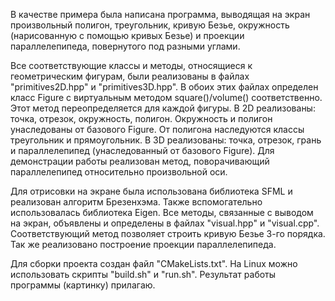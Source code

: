 В качестве примера была написана программа, выводящая на экран произвольный полигон, треугольник, кривую Безье, окружность (нарисованную с помощью кривых Безье) и проекции 
параллелепипеда, повернутого под разными углами.

Все соответствующие классы и методы, относящиеся к геометрическим фигурам, были реализованы в файлах "primitives2D.hpp" и "primitives3D.hpp". 
В обоих этих файлах определен класс Figure с виртуальным методом square()/volume() соответственно. Этот метод переопределяется для каждой фигуры.
В 2D реализованы: точка, отрезок, окружность, полигон. Окружность и полигон унаследованы от базового Figure. От полигона наследуются классы треугольник и прямоугольник.
В 3D реализованы: точка, отрезок, грань и параллелепипед (унаследованный от базового Figure). Для демонстрации работы реализован метод, поворачивающий параллелепипед относительно произвольной
оси.

Для отрисовки на экране была использована библиотека SFML и реализован алгоритм Брезенхэма. Также вспомогательно использовалась библиотека Eigen. Все методы, связанные с выводом на экран, объявлены и определены в файлах "visual.hpp" и "visual.cpp". Соответствующий метод позволяет строить кривую Безье 3-го порядка. Так же реализовано построение проекции параллелепипеда. 

Для сборки проекта создан файл "CMakeLists.txt". На Linux можно использовать скрипты "build.sh" и "run.sh". Результат работы программы (картинку) прилагаю.